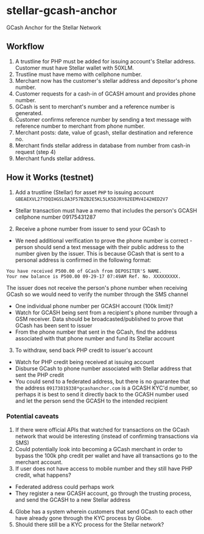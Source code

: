 # stellar-gcash-anchor
GCash Anchor for the Stellar Network

## Workflow

1. A trustline for PHP must be added for issuing account's Stellar address. Customer must have Stellar wallet with 50XLM.
2. Trustline must have memo with cellphone number.
3. Merchant now has the customer's stellar address and depositor's phone number.
4. Customer requests for a cash-in of GCASH amount and provides phone number.
5. GCash is sent to merchant's number and a reference number is generated.
6. Customer confirms reference number by sending a text message with reference number to merchant from phone number.
7. Merchant posts: date, value of gcash, stellar destination and reference no.
8. Merchant finds stellar address in database from number from cash-in request (step 4)
9. Merchant funds stellar address.

## How it Works (testnet)

1. Add a trustline (Stellar) for asset `PHP` to issuing account `GBEAEXVL27YDQIHGSLDA3F57BZB2E5KL5LK5DJRY62EEMV4I42HED2V7`
  - Stellar transaction must have a memo that includes the person's GCASH cellphone number 09175431287
2. Receive a phone number from issuer to send your GCash to
  - We need additional verification to prove the phone number is correct - person should send a text message with their public address to the number given by the issuer. This is because GCash that is sent to a personal address is confirmed in the following format:
  ```
  You have received P500.00 of GCash from DEPOSITER'S NAME.
  Your new balance is P500.00 09-29-17 07:49AM Ref. No. XXXXXXXXX.
  ```
  The issuer does not receive the person's phone number when receiving GCash so we would need to verify the number through the SMS channel
  - One individual phone number per GCASH account (100k limit)?
  - Watch for GCASH being sent from a recipient's phone number through a GSM receiver. Data should be broadcasted/published to prove that GCash has been sent to issuer
  - From the phone number that sent in the GCash, find the address associated with that phone number and fund its Stellar account
3. To withdraw, send back PHP credit to issuer's account
  - Watch for PHP credit being received at issuing account
  - Disburse GCash to phone number associated with Stellar address that sent the PHP credit
  - You could send to a federated address, but there is no guarantee that the address `09173819338*gcashanchor.com` is a GCASH KYC'd number, so perhaps it is best to send it directly back to the GCASH number used and let the person send the GCASH to the intended recipient

### Potential caveats

1. If there were official APIs that watched for transactions on the GCash network that would be interesting (instead of confirming transactions via SMS)
2. Could potentially look into becoming a GCash merchant in order to bypass the 100k php credit per wallet and have all transactions go to the merchant account.
3. If user does not have access to mobile number and they still have PHP credit, what happens?
  - Federated address could perhaps work
  - They register a new GCASH account, go through the trusting process, and send the GCASH to a new Stellar address
4. Globe has a system wherein customers that send GCash to each other have already gone through the KYC process by Globe.
5. Should there still be a KYC process for the Stellar network?
